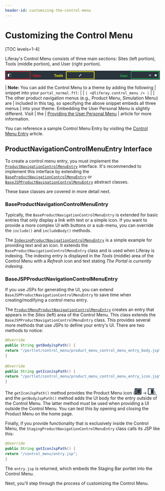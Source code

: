 ```yaml
---
header-id: customizing-the-control-menu
---
```


# Customizing the Control Menu

[TOC levels=1-4]

Liferay's Control Menu consists of three main sections: Sites (left portion),
Tools (middle portion), and User (right portion).

![Figure 1: This image shows where your entry will reside depending on the category you select.](../../../images/control-menu-areas.png)

| **Note:** You can add the Control Menu to a theme by adding the following
| snippet into your `portal_normal.ftl`:
| 
| ```
| <@liferay.control_menu />
| ```
| 
| The other product navigation menus (e.g., Product Menu, Simulation Menu) are
| included in this tag, so specifying the above snippet embeds all three menus
| into your theme. Embedding the User Personal Menu is slightly different. Visit
| the
| [Providing the User Personal Menu](/docs/7-2/customization/-/knowledge_base/c/providing-the-user-personal-menu)
| article for more information.

You can reference a sample Control Menu Entry by visiting the
[Control Menu Entry](/docs/7-2/reference/-/knowledge_base/r/control-menu-entry-template)
article.

## ProductNavigationControlMenuEntry Interface

To create a control menu entry, you must implement the
[`ProductNavigationControlMenuEntry`](@app-ref@/product-navigation/latest/javadocs/com/liferay/product/navigation/control/menu/ProductNavigationControlMenuEntry.html)
interface. It's recommended to implement this interface by extending the
[`BaseProductNavigationControlMenuEntry`](@app-ref@/product-navigation/latest/javadocs/com/liferay/product/navigation/control/menu/BaseProductNavigationControlMenuEntry.html)
or
[`BaseJSPProductNavigationControlMenuEntry`](@app-ref@/product-navigation/latest/javadocs/com/liferay/product/navigation/control/menu/BaseJSPProductNavigationControlMenuEntry.html)
abstract classes. 


 These base classes are
covered in more
detail next.

### BaseProductNavigationControlMenuEntry

Typically, the `BaseProductNavigationControlMenuEntry` is extended for basic
entries that only display a link with text or a simple icon. If you want to
provide a more complex UI with buttons or a sub-menu, you can override the
`include()` and `includeBody()` methods.

The
[`IndexingProductNavigationControlMenuEntry`](https://github.com/liferay/liferay-portal/blob/7.2.0-ga1/modules/apps/portal-search/portal-search-web/src/main/java/com/liferay/portal/search/web/internal/product/navigation/control/menu/IndexingProductNavigationControlMenuEntry.java)
is a simple example for providing text and an icon. It extends the
`BaseProductNavigationControlMenuEntry` class and is used when Liferay is
indexing. The indexing entry is displayed in the *Tools* (middle) area of the
Control Menu with a *Refresh* icon and text stating *The Portal is currently
indexing*.

### BaseJSPProductNavigationControlMenuEntry

If you use JSPs for generating the UI, you can extend
`BaseJSPProductNavigationControlMenuEntry` to save time when creating/modifying
a control menu entry.

The
[`ProductMenuProductNavigationControlMenuEntry`](https://github.com/liferay/liferay-portal/blob/7.2.0-ga1/modules/apps/product-navigation/product-navigation-product-menu-web/src/main/java/com/liferay/product/navigation/product/menu/web/internal/product/navigation/control/menu/ProductMenuProductNavigationControlMenuEntry.java)
creates an entry that appears in the *Sites* (left) area of the Control Menu.
This class extends the `BaseJSPProductNavigationControlMenuEntry` class. This
provides several more methods that use JSPs to define your entry's UI. There are
two methods to notice:

```java
@Override
public String getBodyJspPath() {
return "/portlet/control_menu/product_menu_control_menu_entry_body.jsp";
}

@Override
public String getIconJspPath() {
return "/portlet/control_menu/product_menu_control_menu_entry_icon.jsp";
}
```

The `getIconJspPath()` method provides the Product Menu icon
(![Menu Closed](../../../images/icon-menu.png) &rarr;
![Menu Open](../../../images/icon-menu-open.png)), and the `getBodyJspPath()`
method adds the UI body for the entry outside of the Control Menu. The latter
method must be used when providing a UI outside the Control Menu. You can test
this by opening and closing the Product Menu on the home page.

Finally, if you provide functionality that is exclusively inside the Control
Menu, the `StagingProductNavigationControlMenuEntry` class calls its JSP like
this:

```java
@Override
public String getIconJspPath() {
return "/control_menu/entry.jsp";
}
```

The `entry.jsp` is returned, which embeds the Staging Bar portlet into the
Control Menu.

Next, you'll step through the process of customizing the Control Menu.
